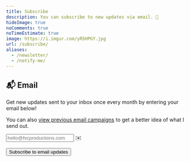 ```yaml
---
title: Subscribe
description: You can subscribe to new updates via email. 🌟
hideImage: true
noComments: true
noTimeEstimate: true
image: https://i.imgur.com/yR5HPGY.jpg
url: /subscribe/
aliases:
  - /newsletter/
  - /notify-me/
---
```


## 📬 Email

Get new updates sent to your inbox once every month by entering your email below!</p>

You can also <a href="https://us12.campaign-archive.com/home/?u=0c1cb29d65da6e773de7acb68&id=0427c5c75d" title="View previous email campaigns" target="_blank" rel="noopener">view previous email campaigns</a> to get a better idea of what I send out.

<form action="https://fvcproductions.us12.list-manage.com/subscribe/post?u=0c1cb29d65da6e773de7acb68&amp;id=0427c5c75d" method="post" name="mc-embedded-subscribe-form" class="validate mb-1" target="_blank" novalidate>
  <div class="field is-grouped">
    <div class="control has-icons-left is-expanded">
      <input type="email" class="input required email" aria-label="Email Input" autocomplete="on" name="EMAIL" placeholder="hello@fvcproductions.com" value="" required>
      <span class="icon is-left">
        ✉️
      </span>
    </div>
    <p class="control">
      <input type="submit" value="Subscribe to email updates" name="subscribe" class="button is-link" aria-label="Submit button for subscribing to email updates">
    </p>
  </div>
</form>
